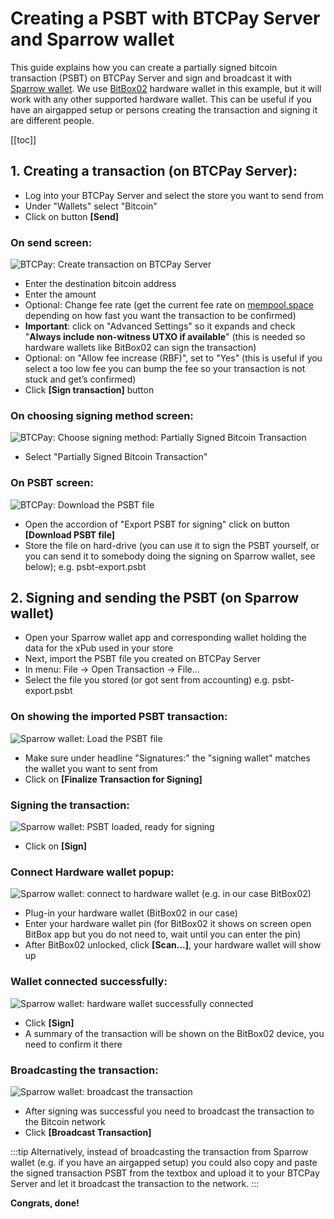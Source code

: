 # Creating a PSBT with BTCPay Server and Sparrow wallet

This guide explains how you can create a partially signed bitcoin transaction (PSBT) on BTCPay Server and sign and broadcast it with [Sparrow wallet](https://www.sparrowwallet.com/). We use [BitBox02](https://bitbox.swiss/) hardware wallet in this example, but it will work with any other supported hardware wallet. This can be useful if you have an airgapped setup or persons creating the transaction and signing it are different people.

[[toc]]

## 1. Creating a transaction (on BTCPay Server):

* Log into your BTCPay Server and select the store you want to send from
* Under "Wallets" select "Bitcoin"
* Click on button **[Send]**

### On send screen:

![BTCPay: Create transaction on BTCPay Server](./img/psbt-send-sparrow/btcpay-1-send.png "Create a transaction")

* Enter the destination bitcoin address
* Enter the amount
* Optional: Change fee rate (get the current fee rate on [mempool.space](https://mempool.space) depending on how fast you want the transaction to be confirmed)
* **Important**: click on "Advanced Settings" so it expands and check "**Always include non-witness UTXO if available**" (this is needed so hardware wallets like BitBox02 can sign the transaction)
* Optional: on "Allow fee increase (RBF)", set to "Yes" (this is useful if you select a too low fee you can bump the fee so your transaction is not stuck and get’s confirmed)
* Click **[Sign transaction]** button

### On choosing signing method screen:

![BTCPay: Choose signing method: Partially Signed Bitcoin Transaction](./img/psbt-send-sparrow/btcpay-2-choose-signing-method.png "Select Partially Signed Bitcoin Transaction")

* Select "Partially Signed Bitcoin Transaction"

### On PSBT screen:

![BTCPay: Download the PSBT file](./img/psbt-send-sparrow/btcpay-3-download-psbt.png "PSBT screen overview, download PSBT")

* Open the accordion of  "Export PSBT for signing" click on button **[Download PSBT file]**
* Store the file on hard-drive (you can use it to sign the PSBT yourself, or you can send it to somebody doing the signing on Sparrow wallet, see below); e.g. psbt-export.psbt


## 2. Signing and sending the PSBT (on Sparrow wallet)

* Open your Sparrow wallet app and corresponding wallet holding the data for the xPub used in your store
* Next, import the PSBT file you created on BTCPay Server
* In menu: File -> Open Transaction -> File...
* Select the file you stored (or got sent from accounting) e.g. psbt-export.psbt

### On showing the imported PSBT transaction:

![Sparrow wallet: Load the PSBT file](./img/psbt-send-sparrow/sparrow-1-loaded-psbt-for-signing.png "Loaded PSBT for signing")

* Make sure under headline "Signatures:" the "signing wallet" matches the wallet you want to sent from
* Click on **[Finalize Transaction for Signing]**

### Signing the transaction:

![Sparrow wallet: PSBT loaded, ready for signing](./img/psbt-send-sparrow/sparrow-2-loaded-psbt-sign.png)

* Click on **[Sign]**

### Connect Hardware wallet popup:

![Sparrow wallet: connect to hardware wallet (e.g. in our case BitBox02)](./img/psbt-send-sparrow/sparrow-3-scan-for-hww.png "Connect your hardware wallet")

* Plug-in your hardware wallet (BitBox02 in our case)
* Enter your hardware wallet pin (for BitBox02 it shows on screen open BitBox app but you do not need to, wait until you can enter the pin)
* After BitBox02 unlocked, click **[Scan...]**, your hardware wallet will show up

### Wallet connected successfully:

![Sparrow wallet: hardware wallet successfully connected](./img/psbt-send-sparrow/sparrow-4-unlocked-hww.png "BitBox02 successfully connected")

* Click **[Sign]**
* A summary of the transaction will be shown on the BitBox02 device, you need to confirm it there

### Broadcasting the transaction:

![Sparrow wallet: broadcast the transaction](./img/psbt-send-sparrow/sparrow-5-broadcast-transaction.png "Broadcast the transaction")

* After signing was successful you need to broadcast the transaction to the Bitcoin network
* Click **[Broadcast Transaction]**

:::tip
Alternatively, instead of broadcasting the transaction from Sparrow wallet (e.g. if you have an airgapped setup) you could also copy and paste the signed transaction PSBT from the textbox and upload it to your BTCPay Server and let it broadcast the transaction to the network.
:::

**Congrats, done!**

